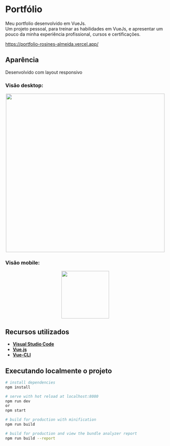 # Portfólio

<p> Meu portfolio desenvolvido em VueJs. <br> 
Um projeto pessoal, para treinar as habilidades em VueJs, e apresentar um pouco da minha experiência profissional, cursos e certificações. </p> 

https://portfolio-rosines-almeida.vercel.app/

## Aparência
Desenvolvido com layout responsivo </p>

### Visão desktop:
 <div align="center">  
    <img src="https://user-images.githubusercontent.com/39601714/160677325-9cb0421b-b6cb-4ad7-9248-8e3692865247.gif" width="500" />
 </div> 
	
 
### Visão mobile:
<div align="center"> 
    <img src="https://user-images.githubusercontent.com/39601714/160675223-5c4a3f28-7100-4050-b3a7-ad3cae8cbd3c.gif" width="150"  />
</div> 

## Recursos utilizados

* **[Visual Studio Code](https://code.visualstudio.com/?WT.mc_id=vuejsworkshop-github-gllemos)**
* **[Vue.js](https://vuejs.org/)**
* **[Vue-CLI](https://cli.vuejs.org/)** 

## Executando localmente o projeto
``` bash
# install dependencies
npm install

# serve with hot reload at localhost:8080
npm run dev
or
npm start

# build for production with minification
npm run build

# build for production and view the bundle analyzer report
npm run build --report
```
